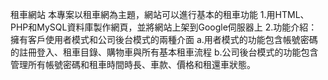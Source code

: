 租車網站
本專案以租車網為主題，網站可以進行基本的租車功能
1.用HTML、PHP和MySQL資料庫製作網頁，並將網站上架到Google伺服器上
2.功能介紹：擁有客戶使用者模式和公司後台模式的兩種介面
    a.用者模式的功能包含帳號密碼的註冊登入、租車目錄、購物車與所有基本租車流程
    b.公司後台模式的功能包含管理所有帳號密碼和租車時間時長、車款、價格和租還車狀態。
